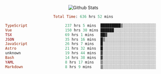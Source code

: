 <!DOCTYPE html>
<body>
<div align="center">
  
  ![Github Stats](https://github-readme-stats.vercel.app/api?username=verycrunchy&show_icons=true&theme=radical)

<!--START_SECTION:waka-->

```ruby
Total Time: 636 hrs 52 mins

TypeScript                 237 hrs 5 mins  █████████▒░░░░░░░░░░░░░░░   37.24 %
Vue                        150 hrs 38 mins ██████░░░░░░░░░░░░░░░░░░░   23.66 %
TSX                        69 hrs 1 mins   ██▓░░░░░░░░░░░░░░░░░░░░░░   10.84 %
JSON                       35 hrs 16 mins  █▒░░░░░░░░░░░░░░░░░░░░░░░   05.54 %
JavaScript                 26 hrs 7 mins   █░░░░░░░░░░░░░░░░░░░░░░░░   04.10 %
Astro                      21 hrs 32 mins  █░░░░░░░░░░░░░░░░░░░░░░░░   03.38 %
unknown                    19 hrs 44 mins  ▓░░░░░░░░░░░░░░░░░░░░░░░░   03.10 %
Bash                       14 hrs 38 mins  ▓░░░░░░░░░░░░░░░░░░░░░░░░   02.30 %
YAML                       8 hrs 17 mins   ▒░░░░░░░░░░░░░░░░░░░░░░░░   01.30 %
Markdown                   8 hrs 9 mins    ▒░░░░░░░░░░░░░░░░░░░░░░░░   01.28 %
```

<!--END_SECTION:waka-->
</div>
</body>
</html>

